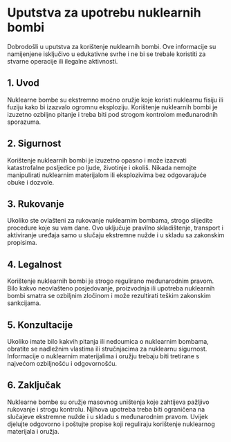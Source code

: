 # Uputstva za upotrebu nuklearnih bombi

Dobrodošli u uputstva za korištenje nuklearnih bombi. Ove informacije su namijenjene isključivo u edukativne svrhe i ne bi se trebale koristiti za stvarne operacije ili ilegalne aktivnosti.

## 1. Uvod

Nuklearne bombe su ekstremno moćno oružje koje koristi nuklearnu fisiju ili fuziju kako bi izazvalo ogromnu eksploziju. Korištenje nuklearnih bombi je izuzetno ozbiljno pitanje i treba biti pod strogom kontrolom međunarodnih sporazuma.

## 2. Sigurnost

Korištenje nuklearnih bombi je izuzetno opasno i može izazvati katastrofalne posljedice po ljude, životinje i okoliš. Nikada nemojte manipulirati nuklearnim materijalom ili eksplozivima bez odgovarajuće obuke i dozvole.

## 3. Rukovanje

Ukoliko ste ovlašteni za rukovanje nuklearnim bombama, strogo slijedite procedure koje su vam dane. Ovo uključuje pravilno skladištenje, transport i aktiviranje uređaja samo u slučaju ekstremne nužde i u skladu sa zakonskim propisima.

## 4. Legalnost

Korištenje nuklearnih bombi je strogo regulirano međunarodnim pravom. Bilo kakvo neovlašteno posjedovanje, proizvodnja ili upotreba nuklearnih bombi smatra se ozbiljnim zločinom i može rezultirati teškim zakonskim sankcijama.

## 5. Konzultacije

Ukoliko imate bilo kakvih pitanja ili nedoumica o nuklearnim bombama, obratite se nadležnim vlastima ili stručnjacima za nuklearnu sigurnost. Informacije o nuklearnim materijalima i oružju trebaju biti tretirane s najvećom ozbiljnošću i odgovornošću.

## 6. Zaključak

Nuklearne bombe su oružje masovnog uništenja koje zahtijeva pažljivo rukovanje i strogu kontrolu. Njihova upotreba treba biti ograničena na slučajeve ekstremne nužde i u skladu s međunarodnim pravom. Uvijek djelujte odgovorno i poštujte propise koji reguliraju korištenje nuklearnog materijala i oružja.
